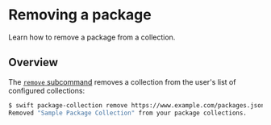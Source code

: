 # Removing a package

Learn how to remove a package from a collection.

## Overview

The [`remove` subcommand](<doc:PackageCollectionRemove>) removes a collection from the user's list of configured collections:

```bash
$ swift package-collection remove https://www.example.com/packages.json
Removed "Sample Package Collection" from your package collections.
```
